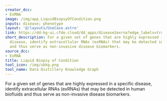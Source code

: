 ```yaml
---
creator_dcc:
- ExRNA
image: /img/app_LiquidBiopsyOfCondition.png
inputs: disease; phenotype
layout: '@/layouts/UseCase.astro'
link: https://dd-kg-ui.cfde.cloud/dd_apps/disease2exrna?edge_labels=true
short_description: For a given set of genes that are highly expressed in a specific
  disease, identify extracellular RNAs (exRNAs) that may be detected in human biofluids
  and thus serve as non-invasive disease biomarkers.
source_dcc:
- ExRNA
title: Liquid Biopsy of Condition
tool_icon: /img/ubkg.png
tool_name: Data Distillery Knowledge Graph
---
```

For a given set of genes that are highly expressed in a specific disease, identify extracellular RNAs (exRNAs) that may be detected in human biofluids and thus serve as non-invasive disease biomarkers.